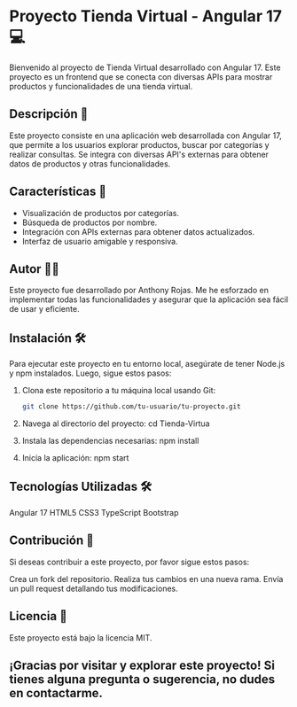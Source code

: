 # Proyecto Tienda Virtual - Angular 17 💻

Bienvenido al proyecto de Tienda Virtual desarrollado con Angular 17. Este proyecto es un frontend que se conecta con diversas APIs para mostrar productos y funcionalidades de una tienda virtual.

## Descripción 📝

Este proyecto consiste en una aplicación web desarrollada con Angular 17, que permite a los usuarios explorar productos, buscar por categorías y realizar consultas. Se integra con diversas API's externas para obtener datos de productos y otras funcionalidades.

## Características 🚀

- Visualización de productos por categorías.
- Búsqueda de productos por nombre.
- Integración con APIs externas para obtener datos actualizados.
- Interfaz de usuario amigable y responsiva.

## Autor 👨‍💻

Este proyecto fue desarrollado por Anthony Rojas. Me he esforzado en implementar todas las funcionalidades y asegurar que la aplicación sea fácil de usar y eficiente.

## Instalación 🛠️

Para ejecutar este proyecto en tu entorno local, asegúrate de tener Node.js y npm instalados. Luego, sigue estos pasos:

1. Clona este repositorio a tu máquina local usando Git:
   ```bash
   git clone https://github.com/tu-usuario/tu-proyecto.git

2. Navega al directorio del proyecto:
   cd Tienda-Virtua

3. Instala las dependencias necesarias:
   npm install

4. Inicia la aplicación:
   npm start


## Tecnologías Utilizadas 🛠️
Angular 17
HTML5
CSS3
TypeScript
Bootstrap


## Contribución 🤝
Si deseas contribuir a este proyecto, por favor sigue estos pasos:

Crea un fork del repositorio.
Realiza tus cambios en una nueva rama.
Envía un pull request detallando tus modificaciones.


## Licencia 📄
Este proyecto está bajo la licencia MIT.

 
 ## ¡Gracias por visitar y explorar este proyecto! Si tienes alguna pregunta o sugerencia, no dudes en contactarme.


